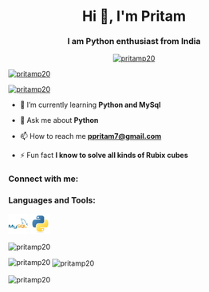 <h1 align="center">Hi 👋, I'm Pritam</h1>
<h3 align="center">I am Python enthusiast from India</h3>
<p align="center"><a href="https://holopin.io/@pritamp20"><img src="https://holopin.io/api/user/board?user=pritamp20" alt="pritamp20"/></p>
<p align="left"> <img src="https://komarev.com/ghpvc/?username=pritamp20&label=Profile%20views&color=ff8c00&style=flat" alt="pritamp20" /> </p>

<p align="left"> <a href="https://github.com/ryo-ma/github-profile-trophy"><img src="https://github-profile-trophy.vercel.app/?username=pritamp20&theme=juicyfresh" alt="pritamp20" /></a> </p>

- 🌱 I’m currently learning **Python and MySql**

- 💬 Ask me about **Python**

- 📫 How to reach me **ppritam7@gmail.com**

- ⚡ Fun fact **I know to solve all kinds of Rubix cubes**

<h3 align="left">Connect with me:</h3>
<p align="left">
</p>

<h3 align="left">Languages and Tools:</h3>
<p align="left"> <img src="https://raw.githubusercontent.com/devicons/devicon/master/icons/mysql/mysql-original-wordmark.svg" alt="mysql" width="40" height="40"/> </a> <a href="https://www.python.org" target="_blank" rel="noreferrer"> <img src="https://raw.githubusercontent.com/devicons/devicon/master/icons/python/python-original.svg" alt="python" width="40" height="40"/> </a> </p>

<p><img align="center" src="https://activity-graph.herokuapp.com/graph?username=pritamp20&theme=elegant&area_color=00000" alt="pritamp20" /></p>

<p><img align="left" src="https://github-readme-stats.vercel.app/api/top-langs?username=pritamp20&show_icons=true&locale=en&layout=compact&theme=great-gatsby" alt="pritamp20" /></p>

<p>&nbsp;<img align="center" src="https://github-readme-stats.vercel.app/api?username=pritamp20&show_icons=true&locale=en&theme=great-gatsby" alt="pritamp20" /></p>

<p><img align="center" src="https://github-readme-streak-stats.herokuapp.com/?user=pritamp20&theme=great-gatsby" alt="pritamp20" /></p>

